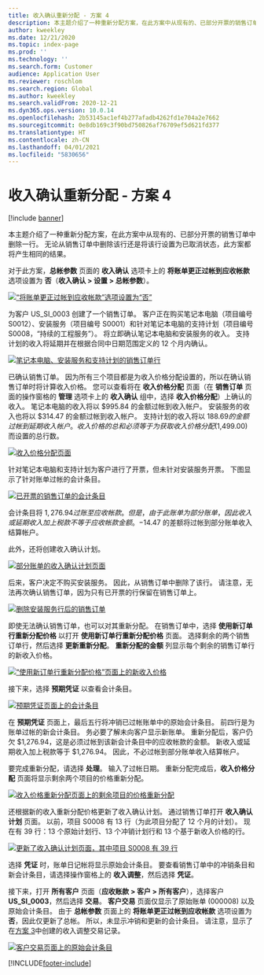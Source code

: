 ```yaml
---
title: 收入确认重新分配 - 方案 4
description: 本主题介绍了一种重新分配方案，在此方案中从现有的、已部分开票的销售订单中删除一行。 无论从销售订单中删除该行还是将该行设置为已取消状态，此方案都将产生相同的结果。
author: kweekley
ms.date: 12/21/2020
ms.topic: index-page
ms.prod: ''
ms.technology: ''
ms.search.form: Customer
audience: Application User
ms.reviewer: roschlom
ms.search.region: Global
ms.author: kweekley
ms.search.validFrom: 2020-12-21
ms.dyn365.ops.version: 10.0.14
ms.openlocfilehash: 2b53145ac1ef4b277afadb4262fd1e704a2e7662
ms.sourcegitcommit: 0e8db169c3f90bd750826af76709ef5d621fd377
ms.translationtype: HT
ms.contentlocale: zh-CN
ms.lasthandoff: 04/01/2021
ms.locfileid: "5830656"
---
```

# <a name="revenue-recognition-reallocation--scenario-4"></a>收入确认重新分配 - 方案 4

[!include [banner](../includes/banner.md)]

本主题介绍了一种重新分配方案，在此方案中从现有的、已部分开票的销售订单中删除一行。 无论从销售订单中删除该行还是将该行设置为已取消状态，此方案都将产生相同的结果。

对于此方案，**总帐参数** 页面的 **收入确认** 选项卡上的 **将账单更正过帐到应收帐款** 选项设置为 **否**（**收入确认 \> 设置 \> 总帐参数**）。

[![“将账单更正过帐到应收帐款”选项设置为“否”](./media/37_rev-rec-scenarios.png)](./media/37_rev-rec-scenarios.png)

为客户 US\_SI\_0003 创建了一个销售订单。 客户正在购买笔记本电脑（项目编号 S0012）、安装服务（项目编号 S0001）和针对笔记本电脑的支持计划（项目编号 S0008，“持续的工程服务”）。 将立即确认笔记本电脑和安装服务的收入。 支持计划的收入将延期并在根据合同中日期范围定义的 12 个月内确认。

[![笔记本电脑、安装服务和支持计划的销售订单行](./media/38_rev-rec-scenarios.png)](./media/38_rev-rec-scenarios.png)

已确认销售订单。 因为所有三个项目都是为收入价格分配设置的，所以在确认销售订单时将计算收入价格。 您可以查看将在 **收入价格分配** 页面（在 **销售订单** 页面的操作窗格的 **管理** 选项卡上的 **收入确认** 组中，选择 **收入价格分配**）上确认的收入。 笔记本电脑的收入将以 $995.84 的金额过帐到收入帐户。 安装服务的收入也将以 $314.47 的金额过帐到收入帐户。 支持计划的收入将以 $188.69 的金额过帐到延期收入帐户。 收入价格的总和必须等于为获取收入价格分配 ($1,499.00) 而设置的总行数。

[![收入价格分配页面](./media/39_rev-rec-scenarios.png)](./media/39_rev-rec-scenarios.png)

针对笔记本电脑和支持计划为客户进行了开票，但未针对安装服务开票。 下图显示了针对账单过帐的会计条目。

[![已开票的销售订单的会计条目](./media/40_rev-rec-scenarios.png)](./media/40_rev-rec-scenarios.png)

会计条目将 $1,276.94 过账至应收帐款。 但是，由于此账单为部分账单，因此收入或延期收入加上税款不等于应收帐款金额。 -$14.47 的差额将过帐到部分账单收入结算帐户。

此外，还将创建收入确认计划。

[![部分账单的收入确认计划页面](./media/41_rev-rec-scenarios.png)](./media/41_rev-rec-scenarios.png)

后来，客户决定不购买安装服务。 因此，从销售订单中删除了该行。 请注意，无法再次确认销售订单，因为只有已开票的行保留在销售订单上。

[![删除安装服务行后的销售订单](./media/42_rev-rec-scenarios.png)](./media/42_rev-rec-scenarios.png)

即使无法确认销售订单，也可以对其重新分配。 在销售订单中，选择 **使用新订单行重新分配价格** 以打开 **使用新订单行重新分配价格** 页面。 选择剩余的两个销售订单行，然后选择 **更新重新分配**。 **重新分配的金额** 列显示每个剩余的销售订单行的新收入价格。

[![“使用新订单行重新分配价格”页面上的新收入价格](./media/43_rev-rec-scenarios.png)](./media/43_rev-rec-scenarios.png)

接下来，选择 **预期凭证** 以查看会计条目。

[![预期凭证页面上的会计条目](./media/44_rev-rec-scenarios.png)](./media/44_rev-rec-scenarios.png)

在 **预期凭证** 页面上，最后五行将冲销已过帐账单中的原始会计条目。 前四行是为账单过帐的新会计条目。 务必要了解未向客户显示新账单。 重新分配后，客户仍欠 $1,276.94，这是必须过帐到该新会计条目中的应收帐款的金额。 新收入或延期收入加上税款等于 $1,276.94。 因此，不必过帐到部分账单收入结算帐户。

要完成重新分配，请选择 **处理**。 输入了过帐日期。 重新分配完成后，**收入价格分配** 页面将显示剩余两个项目的价格重新分配。

[![收入价格重新分配页面上的剩余项目的价格重新分配](./media/45_rev-rec-scenarios.png)](./media/45_rev-rec-scenarios.png)

还根据新的收入重新分配价格更新了收入确认计划。 通过销售订单打开 **收入确认计划** 页面。 以前，项目 S0008 有 13 行（为此项目分配了 12 个月的计划）。 现在有 39 行：13 个原始计划行、13 个冲销计划行和 13 个基于新收入价格的行。

[![更新了收入确认计划页面，其中项目 S0008 有 39 行](./media/46_rev-rec-scenarios.png)](./media/46_rev-rec-scenarios.png)

选择 **凭证** 时，账单日记帐将显示原始会计条目。 要查看销售订单中的冲销条目和新会计条目，请选择操作窗格上的 **收入调整**，然后选择 **凭证**。

接下来，打开 **所有客户** 页面（**应收账款 \> 客户 \> 所有客户**），选择客户 **US\_SI\_0003**，然后选择 **交易**。 **客户交易** 页面仅显示了原始账单 (000008) 以及原始会计条目。 由于 **总帐参数** 页面上的 **将账单更正过帐到应收帐款** 选项设置为 **否**，因此仅更新了总帐。 所以，未显示冲销和更新的会计条目。 请注意，显示了在[方案 3](rev-rec-reallocation-scenario-3.md)中创建的收入调整交易记录。

[![客户交易页面上的原始会计条目](./media/47_rev-rec-scenarios.png)](./media/47_rev-rec-scenarios.png)


[!INCLUDE[footer-include](../../includes/footer-banner.md)]